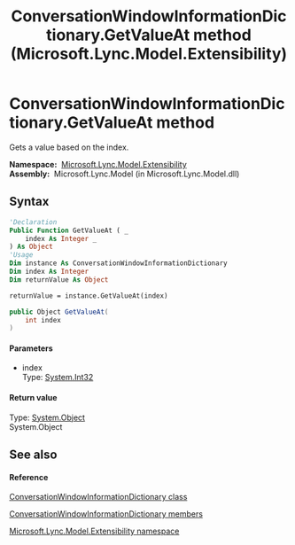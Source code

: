 ﻿---
title: ConversationWindowInformationDictionary.GetValueAt method  (Microsoft.Lync.Model.Extensibility)
TOCTitle: 'GetValueAt method '
ms:assetid: M:Microsoft.Lync.Model.Extensibility.ConversationWindowInformationDictionary.GetValueAt(System.Int32)_DI_3_UC_OCS14MrefLyncWPF
ms:mtpsurl: https://msdn.microsoft.com/en-us/library/microsoft.lync.model.extensibility.conversationwindowinformationdictionary.getvalueat(v=office.15)
ms:contentKeyID: 48600635
ms.date: 07/28/2014
mtps_version: v=office.15
f1_keywords:
- Microsoft.Lync.Model.Extensibility.ConversationWindowInformationDictionary.GetValueAt
dev_langs:
- CSharp
- JScript
- VB
- other
---

# ConversationWindowInformationDictionary.GetValueAt method

Gets a value based on the index.

**Namespace:**  [Microsoft.Lync.Model.Extensibility](microsoft-lync-model-extensibility-namespace_2.md)  
**Assembly:**  Microsoft.Lync.Model (in Microsoft.Lync.Model.dll)

## Syntax

``` vb
'Declaration
Public Function GetValueAt ( _
    index As Integer _
) As Object
'Usage
Dim instance As ConversationWindowInformationDictionary
Dim index As Integer
Dim returnValue As Object

returnValue = instance.GetValueAt(index)
```

``` csharp
public Object GetValueAt(
    int index
)
```

#### Parameters

  - index  
    Type: [System.Int32](http://msdn2.microsoft.com/en-us/library/td2s409d)  

#### Return value

Type: [System.Object](http://msdn2.microsoft.com/en-us/library/e5kfa45b)  
System.Object  

## See also

#### Reference

[ConversationWindowInformationDictionary class](conversationwindowinformationdictionary-class-microsoft-lync-model-extensibility_2.md)

[ConversationWindowInformationDictionary members](conversationwindowinformationdictionary-members-microsoft-lync-model-extensibility_2.md)

[Microsoft.Lync.Model.Extensibility namespace](microsoft-lync-model-extensibility-namespace_2.md)

